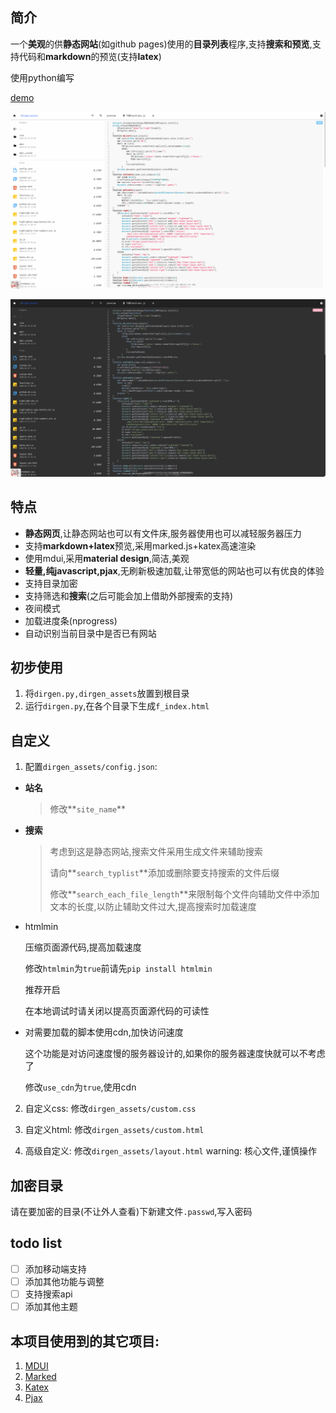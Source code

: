 ## 简介

 一个**美观**的供**静态网站**(如github pages)使用的**目录列表**程序,支持**搜索和预览**,支持代码和**markdown**的预览(支持**latex**)

使用python编写

[demo](https://www.zcmimi.top/f_index.html)

![](demo.png)

![](demo_dark.png)

## 特点

-  **静态网页**,让静态网站也可以有文件床,服务器使用也可以减轻服务器压力
-  支持**markdown+latex**预览,采用marked.js+katex高速渲染
-  使用mdui,采用**material design**,简洁,美观
-  **轻量,纯javascript,pjax**,无刷新极速加载,让带宽低的网站也可以有优良的体验
-  支持目录加密
-  支持筛选和**搜索**(之后可能会加上借助外部搜索的支持)
-  夜间模式
-  加载进度条(nprogress)
-  自动识别当前目录中是否已有网站

## 初步使用

1. 将`dirgen.py,dirgen_assets`放置到根目录
2. 运行`dirgen.py`,在各个目录下生成`f_index.html`

## 自定义

1. 配置`dirgen_assets/config.json`: 

  - **站名**

     >  修改**`site_name`**

  - **搜索**

     > 考虑到这是静态网站,搜索文件采用生成文件来辅助搜索
     >
     >  请向**`search_typlist`**添加或删除要支持搜索的文件后缀
     >
     >  修改**`search_each_file_length`**来限制每个文件向辅助文件中添加文本的长度,以防止辅助文件过大,提高搜索时加载速度
     
  - htmlmin

     压缩页面源代码,提高加载速度

     修改`htmlmin`为`true`前请先`pip install htmlmin`

     推荐开启

     在本地调试时请关闭以提高页面源代码的可读性

  - 对需要加载的脚本使用cdn,加快访问速度

     这个功能是对访问速度慢的服务器设计的,如果你的服务器速度快就可以不考虑了

     修改`use_cdn`为`true`,使用cdn

2. 自定义css:  修改`dirgen_assets/custom.css`

3. 自定义html: 修改`dirgen_assets/custom.html`

4. 高级自定义: 修改`dirgen_assets/layout.html` warning: 核心文件,谨慎操作

## 加密目录

请在要加密的目录(不让外人查看)下新建文件`.passwd`,写入密码

## todo list

- [ ] 添加移动端支持
- [ ] 添加其他功能与调整
- [ ] 支持搜索api
- [ ] 添加其他主题

## 本项目使用到的其它项目:

1. [MDUI](https://github.com/zdhxiong/mdui)
2. [Marked](https://github.com/markedjs/marked)
3. [Katex](https://github.com/KaTeX/KaTeX)
4. [Pjax](https://github.com/MoOx/pjax)

